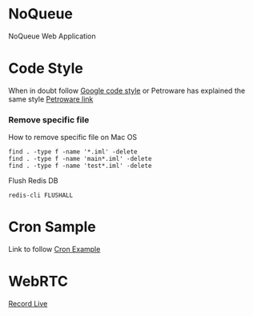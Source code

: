 NoQueue
=======

NoQueue Web Application

Code Style
==========

When in doubt follow [Google code style](https://google.github.io/styleguide/javaguide.html)
or Petroware has explained the same style [Petroware link](https://petroware.no/javastyle.html)

### Remove specific file

How to remove specific file on Mac OS

    find . -type f -name '*.iml' -delete
    find . -type f -name 'main*.iml' -delete
    find . -type f -name 'test*.iml' -delete
    
Flush Redis DB

    redis-cli FLUSHALL    
    
Cron Sample
===========

Link to follow [Cron Example](https://www.freeformatter.com/cron-expression-generator-quartz.html)     

WebRTC
========

[Record Live](https://webrtc.github.io/samples/src/content/getusermedia/record/)
